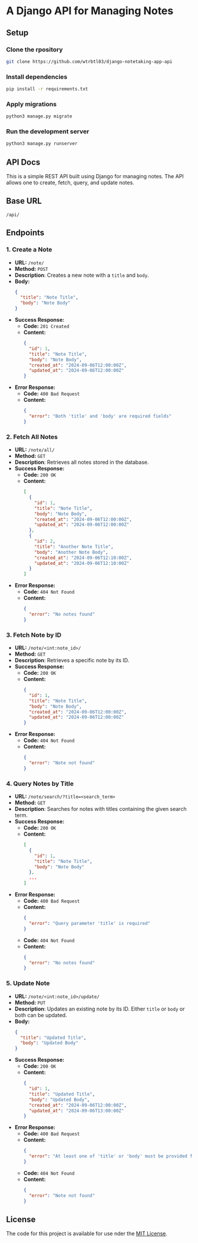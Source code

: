 # A Django API for Managing Notes


## Setup

### Clone the rpository
```bash
git clone https://github.com/wtrbtl03/django-notetaking-app-api
```

### Install dependencies
```bash
pip install -r requirements.txt
```

### Apply migrations
```bash
python3 manage.py migrate
```

### Run the development server
```bash
python3 manage.py runserver
```

## API Docs

This is a simple REST API built using Django for managing notes. The API allows one to create, fetch, query, and update notes.

## Base URL

```
/api/
```

## Endpoints

### 1. Create a Note
- **URL:** `/note/`
- **Method:** `POST`
- **Description**: Creates a new note with a `title` and `body`.
- **Body:**
  ```json
  {
    "title": "Note Title",
    "body": "Note Body"
  }
  ```
- **Success Response:**
  - **Code:** `201 Created`
  - **Content:** 
    ```json
    {
      "id": 1,
      "title": "Note Title",
      "body": "Note Body",
      "created_at": "2024-09-06T12:00:00Z",
      "updated_at": "2024-09-06T12:00:00Z"
    }
    ```
- **Error Response:**
  - **Code:** `400 Bad Request`
  - **Content:**
    ```json
    {
      "error": "Both 'title' and 'body' are required fields"
    }
    ```

### 2. Fetch All Notes
- **URL:** `/note/all/`
- **Method:** `GET`
- **Description**: Retrieves all notes stored in the database.
- **Success Response:**
  - **Code:** `200 OK`
  - **Content:** 
    ```json
    [
      {
        "id": 1,
        "title": "Note Title",
        "body": "Note Body",
        "created_at": "2024-09-06T12:00:00Z",
        "updated_at": "2024-09-06T12:00:00Z"
      },
      {
        "id": 2,
        "title": "Another Note Title",
        "body": "Another Note Body",
        "created_at": "2024-09-06T12:10:00Z",
        "updated_at": "2024-09-06T12:10:00Z"
      }
    ]
    ```
- **Error Response:**
  - **Code:** `404 Not Found`
  - **Content:**
    ```json
    {
      "error": "No notes found"
    }
    ```

### 3. Fetch Note by ID
- **URL:** `/note/<int:note_id>/`
- **Method:** `GET`
- **Description**: Retrieves a specific note by its ID.
- **Success Response:**
  - **Code:** `200 OK`
  - **Content:** 
    ```json
    {
      "id": 1,
      "title": "Note Title",
      "body": "Note Body",
      "created_at": "2024-09-06T12:00:00Z",
      "updated_at": "2024-09-06T12:00:00Z"
    }
    ```
- **Error Response:**
  - **Code:** `404 Not Found`
  - **Content:**
    ```json
    {
      "error": "Note not found"
    }
    ```

### 4. Query Notes by Title
- **URL:** `/note/search/?title=<search_term>`
- **Method:** `GET`
- **Description**: Searches for notes with titles containing the given search term.
- **Success Response:**
  - **Code:** `200 OK`
  - **Content:** 
    ```json
    [
      {
        "id": 1,
        "title": "Note Title",
        "body": "Note Body"
      },
      ...
    ]
    ```
- **Error Response:**
  - **Code:** `400 Bad Request`
  - **Content:**
    ```json
    {
      "error": "Query parameter 'title' is required"
    }
    ```
  - **Code:** `404 Not Found`
  - **Content:**
    ```json
    {
      "error": "No notes found"
    }
    ```

### 5. Update Note
- **URL:** `/note/<int:note_id>/update/`
- **Method:** `PUT`
- **Description**: Updates an existing note by its ID. Either `title` or `body` or both can be updated.
- **Body:**
  ```json
  {
    "title": "Updated Title",
    "body": "Updated Body"
  }
  ```
- **Success Response:**
  - **Code:** `200 OK`
  - **Content:** 
    ```json
    {
      "id": 1,
      "title": "Updated Title",
      "body": "Updated Body",
      "created_at": "2024-09-06T12:00:00Z",
      "updated_at": "2024-09-06T13:00:00Z"
    }
    ```
- **Error Response:**
  - **Code:** `400 Bad Request`
  - **Content:**
    ```json
    {
      "error": "At least one of 'title' or 'body' must be provided for update"
    }
    ```
  - **Code:** `404 Not Found`
  - **Content:**
    ```json
    {
      "error": "Note not found"
    }
    ```

## License
The code for this project is available for use nder the [MIT License](LICENSE).